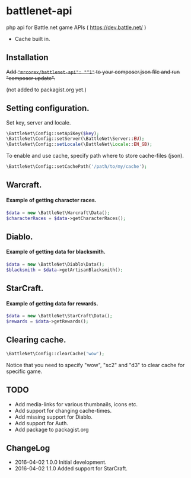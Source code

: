 # battlenet-api
php api for Battle.net game APIs ( https://dev.battle.net/ )
 - Cache built in.


## Installation
~~Add ```"mrcorex/battlenet-api": "^1"``` to your composer.json file and run "composer update".~~

(not added to packagist.org yet.)


## Setting configuration.

Set key, server and locale.
```php
\BattleNet\Config::setApiKey($key);
\BattleNet\Config::setServer(\BattleNet\Server::EU);
\BattleNet\Config::setLocale(\BattleNet\Locale::EN_GB);
```

To enable and use cache, specify path where to store cache-files (json).
```php
\BattleNet\Config::setCachePath('/path/to/my/cache');
```


## Warcraft.

#### Example of getting character races.

```php
$data = new \BattleNet\Warcraft\Data();
$characterRaces = $data->getCharacterRaces();
```


## Diablo.

#### Example of getting data for blacksmith.

```php
$data = new \BattleNet\Diablo\Data();
$blacksmith = $data->getArtisanBlacksmith();
```


## StarCraft.

#### Example of getting data for rewards.

```php
$data = new \BattleNet\StarCraft\Data();
$rewards = $data->getRewards();
```


## Clearing cache.
```php
\BattleNet\Config::clearCache('wow');
```

Notice that you need to specify "wow", "sc2" and "d3" to clear cache for specific game.


## TODO
 - Add media-links for various thumbnails, icons etc.
 - Add support for changing cache-times.
 - Add missing support for Diablo.
 - Add support for Auth.
 - Add package to packagist.org


## ChangeLog
 - 2016-04-02 1.0.0 Initial development.
 - 2016-04-02 1.1.0 Added support for StarCraft.
